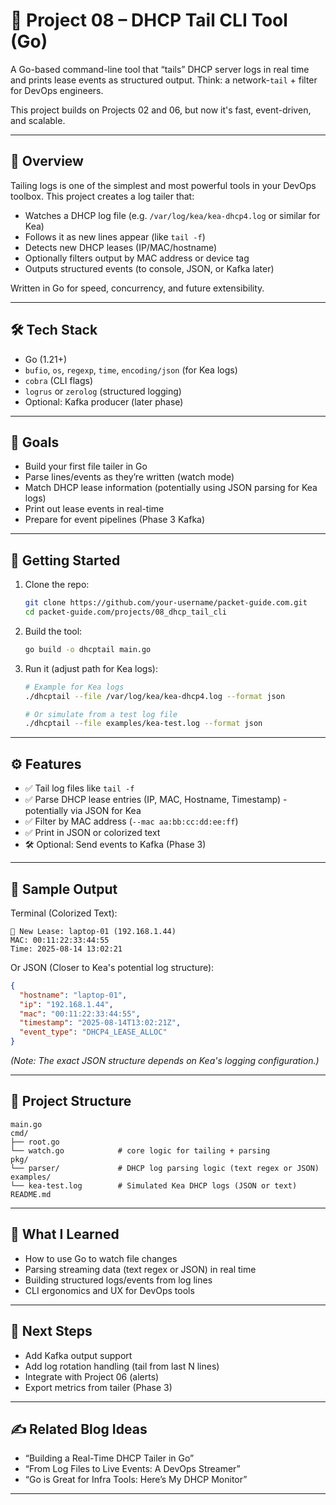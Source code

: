 # 📘 Project 08 – DHCP Tail CLI Tool (Go)

A Go-based command-line tool that “tails” DHCP server logs in real time and prints lease events as structured output. Think: a network-`tail` + filter for DevOps engineers.

This project builds on Projects 02 and 06, but now it's fast, event-driven, and scalable.

---

## 🧭 Overview

Tailing logs is one of the simplest and most powerful tools in your DevOps toolbox. This project creates a log tailer that:

- Watches a DHCP log file (e.g. `/var/log/kea/kea-dhcp4.log` or similar for Kea)
- Follows it as new lines appear (like `tail -f`)
- Detects new DHCP leases (IP/MAC/hostname)
- Optionally filters output by MAC address or device tag
- Outputs structured events (to console, JSON, or Kafka later)

Written in Go for speed, concurrency, and future extensibility.

---

## 🛠 Tech Stack

- Go (1.21+)
- `bufio`, `os`, `regexp`, `time`, `encoding/json` (for Kea logs)
- `cobra` (CLI flags)
- `logrus` or `zerolog` (structured logging)
- Optional: Kafka producer (later phase)

---

## 🎯 Goals

- Build your first file tailer in Go
- Parse lines/events as they’re written (watch mode)
- Match DHCP lease information (potentially using JSON parsing for Kea logs)
- Print out lease events in real-time
- Prepare for event pipelines (Phase 3 Kafka)

---

## 🚀 Getting Started

1.  Clone the repo:
    ```bash
    git clone https://github.com/your-username/packet-guide.com.git
    cd packet-guide.com/projects/08_dhcp_tail_cli
    ```
2.  Build the tool:
    ```bash
    go build -o dhcptail main.go
    ```
3.  Run it (adjust path for Kea logs):

    ```bash
    # Example for Kea logs
    ./dhcptail --file /var/log/kea/kea-dhcp4.log --format json

    # Or simulate from a test log file
    ./dhcptail --file examples/kea-test.log --format json
    ```

---

## ⚙️ Features

- ✅ Tail log files like `tail -f`
- ✅ Parse DHCP lease entries (IP, MAC, Hostname, Timestamp) - potentially via JSON for Kea
- ✅ Filter by MAC address (`--mac aa:bb:cc:dd:ee:ff`)
- ✅ Print in JSON or colorized text
- 🛠 Optional: Send events to Kafka (Phase 3)

---

## 🧪 Sample Output

Terminal (Colorized Text):

```
📡 New Lease: laptop-01 (192.168.1.44)
MAC: 00:11:22:33:44:55
Time: 2025-08-14 13:02:21
```

Or JSON (Closer to Kea's potential log structure):

```json
{
  "hostname": "laptop-01",
  "ip": "192.168.1.44",
  "mac": "00:11:22:33:44:55",
  "timestamp": "2025-08-14T13:02:21Z",
  "event_type": "DHCP4_LEASE_ALLOC"
}
```

_(Note: The exact JSON structure depends on Kea's logging configuration.)_

---

## 📂 Project Structure

```
main.go
cmd/
├── root.go
└── watch.go            # core logic for tailing + parsing
pkg/
└── parser/             # DHCP log parsing logic (text regex or JSON)
examples/
└── kea-test.log        # Simulated Kea DHCP logs (JSON or text)
README.md
```

---

## 🧠 What I Learned

- How to use Go to watch file changes
- Parsing streaming data (text regex or JSON) in real time
- Building structured logs/events from log lines
- CLI ergonomics and UX for DevOps tools

---

## 🔁 Next Steps

- Add Kafka output support
- Add log rotation handling (tail from last N lines)
- Integrate with Project 06 (alerts)
- Export metrics from tailer (Phase 3)

---

## ✍️ Related Blog Ideas

- “Building a Real-Time DHCP Tailer in Go”
- “From Log Files to Live Events: A DevOps Streamer”
- “Go is Great for Infra Tools: Here’s My DHCP Monitor”

---
